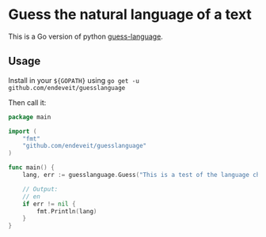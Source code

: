 # Guess the natural language of a text

This is a Go version of python [guess-language](http://code.google.com/p/guess-language>).

## Usage

Install in your `${GOPATH}` using `go get -u github.com/endeveit/guesslanguage`

Then call it:
```go
package main

import (
	"fmt"
	"github.com/endeveit/guesslanguage"
)

func main() {
	lang, err := guesslanguage.Guess("This is a test of the language checker.")

	// Output:
	// en
	if err != nil {
		fmt.Println(lang)
	}
}
```